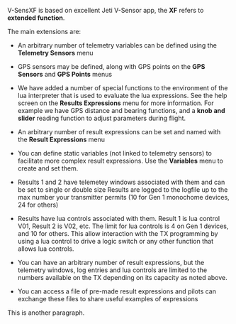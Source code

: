 V-SensXF is based on excellent Jeti V-Sensor app, the __XF__ refers to __extended
function__.

The main extensions are:

- An arbitrary number of telemetry variables can be defined using the __Telemetry
    Sensors__ menu
    
- GPS sensors may be defined, along with GPS points on the __GPS
    Sensors__ and __GPS Points__ menus

- We have added a number of special functions to the environment of the lua
    interpreter that is used to evaluate the lua expressions. See the help
    screen on the __Results Expressions__ menu for more information. For example
    we have GPS distance and bearing functions, and a __knob and slider__ reading
    function to adjust parameters during flight.

- An arbitrary number of result expressions can be set and named with the __Result
    Expressions__ menu

- You can define static variables (not linked to telemetry sensors) to facilitate
     more complex result expressions.  Use the __Variables__ menu to create and
     set them.

- Results 1 and 2 have telemetey windows associated with them and can be set to
     single or double size Results are logged to the logfile up to the max
     number your transmitter permits (10 for Gen 1 monochome devices, 24 for
     others)

- Results have lua controls associated with them. Result 1 is lua control V01,
     Result 2 is V02, etc. The limit for lua controls is 4 on Gen 1 devices, and
     10 for others. This allow interaction with the TX programming by using a
     lua control to drive a logic switch or any other function that allows lua
     controls.

- You can have an arbitrary number of result expressions, but the telemetry
     windows, log entries and lua controls are limited to the numbers available
     on the TX depending on its capacity as noted above.

- You can access a file of pre-made result expressions and pilots can exchange
     these files to share useful examples of expressions

This is another paragraph.



